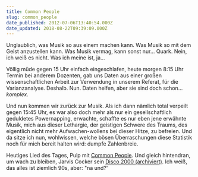 ```yaml
---
title: Common People
slug: common_people
date_published: 2012-07-06T13:40:54.000Z
date_updated: 2018-08-22T09:39:09.000Z
---
```


Unglaublich, was Musik so aus einem machen kann. Was Musik so mit dem Geist anzustellen kann. Was Musik vermag, kann sonst nur... Quark. Nein, ich weiß es nicht. Was ich meine ist, ja...

Völlig müde gegen 15 Uhr einfach eingeschlafen, heute morgen 8:15 Uhr Termin bei anderem Dozenten, gab uns Daten aus einer großen wissenschaftlichen Arbeit zur Verwendung in unserem Referat, für die Varianzanalyse. Deshalb. Nun. Daten helfen, aber sie sind doch schon... *komplex*.

Und nun kommen wir zurück zur Musik. Als ich dann nämlich total verpeilt gegen 15:45 Uhr, es war also doch mehr als nur ein gesellschaftlich geduldetes Powernapping, erwachte, schaffte es nur eben jene erwähnte Musik, mich aus dieser Lethargie, der geistigen Schwere des Traums, des eigentlich nicht mehr Aufwachen-wollens bei dieser Hitze, zu befreien. Und da sitze ich nun, wohlwissen, welche bösen Überraschungen diese Statistik noch für mich bereit halten wird: dumpfe Zahlenbreie.

Heutiges Lied des Tages, Pulp mit [Common People](http://www.clipfish.de/musikvideos/video/2978559/pulp-common-people/). Und gleich hintendran, um wach zu bleiben, Jarvis Cocker sein [Disco 2000 (archiviert)](http://web.archive.org/web/20130430080721/http://www.tape.tv:80/musikvideos/Pulp/Disco-2000). Ich weiß, das alles ist ziemlich 90s, aber: "na und?'
